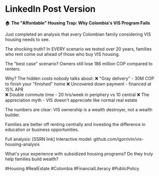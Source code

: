 # LinkedIn Post Version

🏠 **The "Affordable" Housing Trap: Why Colombia's VIS Program Fails**

Just completed an analysis that every Colombian family considering VIS housing needs to see.

The shocking truth? In EVERY scenario we tested over 20 years, families who rent come out ahead of those who buy VIS housing. 

The "best case" scenario? Owners still lose 186 million COP compared to renters.

Why? The hidden costs nobody talks about:
❌ "Gray delivery" - 30M COP to finish your "finished" home
❌ Uncovered down payment - financed at 15% APR  
❌ Double commute time - 20 hrs/week in periphery vs 10 central
❌ The appreciation myth - VIS doesn't appreciate like normal real estate

The numbers are clear: VIS ownership is a wealth destroyer, not a wealth builder.

Families are better off renting centrally and investing the difference in education or business opportunities.

Full analysis: [SSRN link]
Interactive model: github.com/igorrivin/vis-housing-analysis

What's your experience with subsidized housing programs? Do they truly help families build wealth?

#Housing #RealEstate #Colombia #FinancialLiteracy #PublicPolicy
